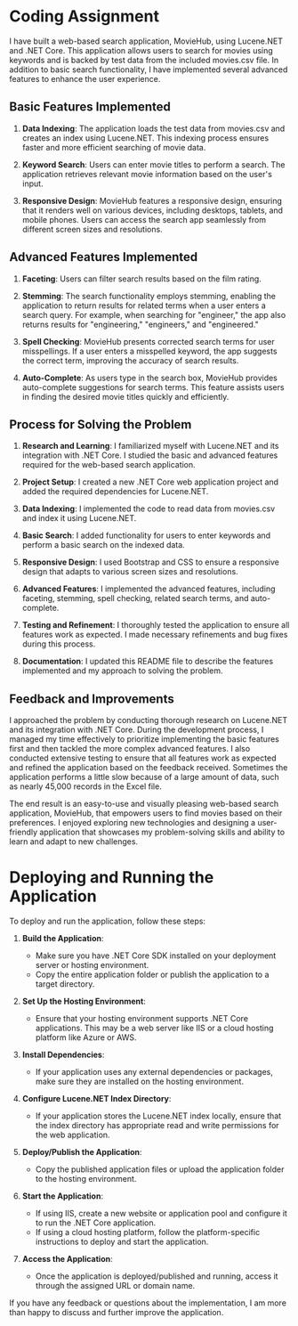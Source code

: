 # Coding Assignment

I have built a web-based search application, MovieHub, using Lucene.NET and .NET Core. This application allows users to search for movies using keywords and is backed by test data from the included movies.csv file. In addition to basic search functionality, I have implemented several advanced features to enhance the user experience.

## Basic Features Implemented

1. **Data Indexing**: The application loads the test data from movies.csv and creates an index using Lucene.NET. This indexing process ensures faster and more efficient searching of movie data.

2. **Keyword Search**: Users can enter movie titles to perform a search. The application retrieves relevant movie information based on the user's input.

3. **Responsive Design**: MovieHub features a responsive design, ensuring that it renders well on various devices, including desktops, tablets, and mobile phones. Users can access the search app seamlessly from different screen sizes and resolutions.

## Advanced Features Implemented

1. **Faceting**: Users can filter search results based on the film rating.

2. **Stemming**: The search functionality employs stemming, enabling the application to return results for related terms when a user enters a search query. For example, when searching for "engineer," the app also returns results for "engineering," "engineers," and "engineered."

3. **Spell Checking**: MovieHub presents corrected search terms for user misspellings. If a user enters a misspelled keyword, the app suggests the correct term, improving the accuracy of search results.

4. **Auto-Complete**: As users type in the search box, MovieHub provides auto-complete suggestions for search terms. This feature assists users in finding the desired movie titles quickly and efficiently.

## Process for Solving the Problem

1. **Research and Learning**: I familiarized myself with Lucene.NET and its integration with .NET Core. I studied the basic and advanced features required for the web-based search application.

2. **Project Setup**: I created a new .NET Core web application project and added the required dependencies for Lucene.NET.

3. **Data Indexing**: I implemented the code to read data from movies.csv and index it using Lucene.NET.

4. **Basic Search**: I added functionality for users to enter keywords and perform a basic search on the indexed data.

5. **Responsive Design**: I used Bootstrap and CSS to ensure a responsive design that adapts to various screen sizes and resolutions.

6. **Advanced Features**: I implemented the advanced features, including faceting, stemming, spell checking, related search terms, and auto-complete.

7. **Testing and Refinement**: I thoroughly tested the application to ensure all features work as expected. I made necessary refinements and bug fixes during this process.

8. **Documentation**: I updated this README file to describe the features implemented and my approach to solving the problem.

## Feedback and Improvements

I approached the problem by conducting thorough research on Lucene.NET and its integration with .NET Core. During the development process, I managed my time effectively to prioritize implementing the basic features first and then tackled the more complex advanced features. I also conducted extensive testing to ensure that all features work as expected and refined the application based on the feedback received. Sometimes the application performs a little slow because of a large amount of data, such as nearly 45,000 records in the Excel file.  

The end result is an easy-to-use and visually pleasing web-based search application, MovieHub, that empowers users to find movies based on their preferences. I enjoyed exploring new technologies and designing a user-friendly application that showcases my problem-solving skills and ability to learn and adapt to new challenges.

# Deploying and Running the Application

To deploy and run the application, follow these steps:

1. **Build the Application**:
   - Make sure you have .NET Core SDK installed on your deployment server or hosting environment.
   - Copy the entire application folder or publish the application to a target directory.

2. **Set Up the Hosting Environment**:
   - Ensure that your hosting environment supports .NET Core applications. This may be a web server like IIS or a cloud hosting platform like Azure or AWS.

3. **Install Dependencies**:
   - If your application uses any external dependencies or packages, make sure they are installed on the hosting environment.

4. **Configure Lucene.NET Index Directory**:
   - If your application stores the Lucene.NET index locally, ensure that the index directory has appropriate read and write permissions for the web application.

5. **Deploy/Publish the Application**:
   - Copy the published application files or upload the application folder to the hosting environment.

6. **Start the Application**:
   - If using IIS, create a new website or application pool and configure it to run the .NET Core application.
   - If using a cloud hosting platform, follow the platform-specific instructions to deploy and start the application.

7. **Access the Application**:
   - Once the application is deployed/published and running, access it through the assigned URL or domain name.

If you have any feedback or questions about the implementation, I am more than happy to discuss and further improve the application.

